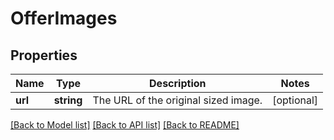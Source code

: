 # OfferImages

## Properties
Name | Type | Description | Notes
------------ | ------------- | ------------- | -------------
**url** | **string** | The URL of the original sized image. | [optional] 

[[Back to Model list]](../../README.md#documentation-for-models) [[Back to API list]](../../README.md#documentation-for-api-endpoints) [[Back to README]](../../README.md)


